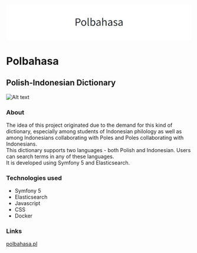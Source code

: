 ![Alt text](public/images/polbahasa-logo.jpg)
# Polbahasa
## Polish-Indonesian Dictionary
![Alt text](https://img.shields.io/badge/release%20date-august%202021-blueviolet)

### About
The idea of this project originated due to the demand for this kind of dictionary, 
especially among students of Indonesian philology as well as among Indonesians collaborating with Poles and Poles collaborating with Indonesians.
<br>
This dictionary supports two languages - both Polish and Indonesian. Users can search terms in any of these languages.
<br>
It is developed using Symfony 5 and Elasticsearch.

### Technologies used
- Symfony 5
- Elasticsearch
- Javascript
- CSS
- Docker

### Links
<a href="https://polbahasa.pl">polbahasa.pl</a>
